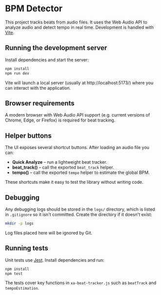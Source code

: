 # BPM Detector

This project tracks beats from audio files. It uses the Web Audio API to analyze audio and detect tempo in real time. Development is handled with [Vite](https://vitejs.dev/).

## Running the development server

Install dependencies and start the server:

```sh
npm install
npm run dev
```

Vite will launch a local server (usually at http://localhost:5173/) where you can interact with the application.

## Browser requirements

A modern browser with Web Audio API support (e.g. current versions of Chrome, Edge, or Firefox) is required for beat tracking.

## Helper buttons

The UI exposes several shortcut buttons. After loading an audio file you can:

- **Quick Analyze** – run a lightweight beat tracker.
- **beat_track()** – call the exported `beat_track` helper.
- **tempo()** – call the exported `tempo` helper to estimate the global BPM.

These shortcuts make it easy to test the library without writing code.

## Debugging

Any debugging logs should be stored in the `logs/` directory, which is listed in `.gitignore` so it isn't committed. Create the directory if it doesn't exist:

```sh
mkdir -p logs
```

Log files placed here will be ignored by Git.

## Running tests

Unit tests use [Jest](https://jestjs.io/). Install dependencies and run:

```sh
npm install
npm test
```

The tests cover key functions in `xa-beat-tracker.js` such as `beatTrack` and `tempoEstimation`.
